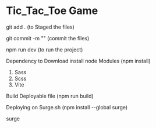 # Tic_Tac_Toe Game

git add . (to Staged the files)

git commit -m "" (commit the files)

npm run dev (to run the project)

Dependency to Download
install node Modules (npm install)

1. Sass
2. Scss
3. Vite

Build Deployable file (npm run build)

Deploying on Surge.sh
(npm install --global surge)

surge



